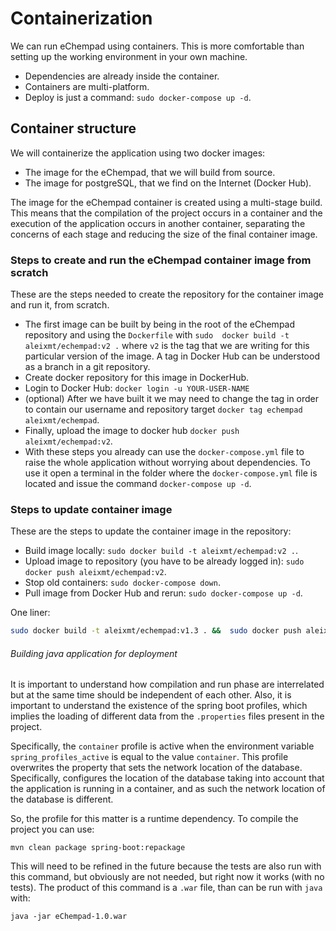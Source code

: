 # Containerization
We can run eChempad using containers. This is more comfortable than setting up the working environment in your own 
machine.  
- Dependencies are already inside the container.
- Containers are multi-platform.
- Deploy is just a command: `sudo docker-compose up -d`. 

## Container structure
We will containerize the application using two docker images: 
* The image for the eChempad, that we will build from source.
* The image for postgreSQL, that we find on the Internet (Docker Hub).

The image for the eChempad container is created using a multi-stage build. This means that the compilation of the 
project occurs in a container and the execution of the application occurs in another container, separating the concerns
of each stage and reducing the size of the final container image. 

### Steps to create and run the eChempad container image from scratch
These are the steps needed to create the repository for the container image and run it, from scratch. 
* The first image can be built by being in the root of the eChempad repository and using the `Dockerfile` with `sudo 
docker build -t aleixmt/echempad:v2 .` where `v2` is the tag that we are writing for this particular version of the 
image. A tag in Docker Hub can be understood as a branch in a git repository.
* Create docker repository for this image in DockerHub.
* Login to Docker Hub: `docker login -u YOUR-USER-NAME`
* (optional) After we have built it we may need to change the tag in order to contain our username and repository target
`docker tag echempad aleixmt/echempad`.
* Finally, upload the image to docker hub `docker push aleixmt/echempad:v2`.
* With these steps you already can use the `docker-compose.yml` file to raise the whole application without worrying 
  about dependencies. To use it open a terminal in the folder where the `docker-compose.yml` file is located and issue
  the command `docker-compose up -d`.

### Steps to update container image
These are the steps to update the container image in the repository:
* Build image locally: `sudo docker build -t aleixmt/echempad:v2 .`.
* Upload image to repository (you have to be already logged in): `sudo docker push aleixmt/echempad:v2`.
* Stop old containers: `sudo docker-compose down`.
* Pull image from Docker Hub and rerun: `sudo docker-compose up -d`.

One liner:
```bash
sudo docker build -t aleixmt/echempad:v1.3 . &&  sudo docker push aleixmt/echempad:v1.3 && sudo docker-compose down && sudo docker-compose up -d
```

###### Building java application for deployment 
It is important to understand how compilation and run phase are interrelated but at the same time should be independent
of each other. Also, it is important to understand the existence of the spring boot profiles, which implies the loading
of different data from the `.properties` files present in the project. 

Specifically, the `container` profile is active when the environment variable `spring_profiles_active` is equal to the 
value `container`. This profile overwrites the property that sets the network location of the database. Specifically, 
configures the location of the database taking into account that the application is running in a container, and as such
the network location of the database is different.  

So, the profile for this matter is a runtime dependency. To compile the project you can use:
```
mvn clean package spring-boot:repackage
```

This will need to be refined in the future because the tests are also run with this command, but obviously are not 
needed, but right now it works (with no tests). The product of this command is a `.war` file, than can be run with 
`java` with:

```shell
java -jar eChempad-1.0.war
```
